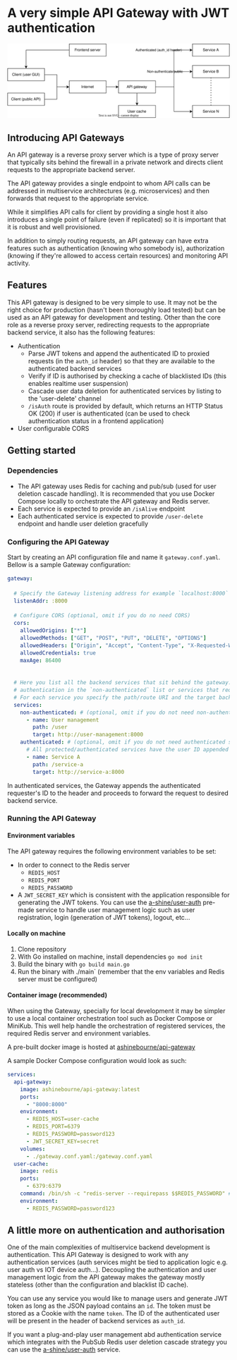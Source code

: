 # A very simple API Gateway with JWT authentication

![Simple API Gateway diagram](https://raw.githubusercontent.com/a-shine/api-gateway/main/api-gateway.drawio.svg)

## Introducing API Gateways

An API gateway is a reverse proxy server which is a type of proxy server that typically sits behind the firewall in a 
private network and directs client requests to the appropriate backend server.

The API gateway provides a single endpoint to whom API calls can be addressed in multiservice architectures (e.g.
microservices) and then forwards that request to the appropriate service.

While it simplifies API calls for client by providing a single host it also introduces a single point of failure (even
if replicated) so it is important that it is robust and well provisioned.

In addition to simply routing requests, an API gateway can have extra features such as authentication (knowing who
somebody is), authorization (knowing if they're allowed to access certain resources) and monitoring API activity.

## Features

This API gateway is designed to be very simple to use. It may not be the right choice for production (hasn't been 
thoroughly load tested) but can be used as an API gateway for development and testing. Other than the core role as a 
reverse proxy server, redirecting requests to the appropriate backend service, it also has the following features:

* Authentication 
  * Parse JWT tokens and append the authenticated ID to proxied requests (in the `auth_id` header) so that they are 
    available to the authenticated backend services
  * Verify if ID is authorised by checking a cache of blacklisted IDs (this enables realtime user suspension)
  * Cascade user data deletion for authenticated services by listing to the 'user-delete' channel
  * `/isAuth` route is provided by default, which returns an HTTP Status OK (200) if user is authenticated (can be used
    to check authentication status in a frontend application)
* User configurable CORS

## Getting started

### Dependencies

* The API gateway uses Redis for caching and pub/sub (used for user deletion cascade handling). It is recommended that 
you use Docker Compose locally to orchestrate the API gateway and Redis server.
* Each service is expected to provide an `/isAlive` endpoint
* Each authenticated service is expected to provide `/user-delete` endpoint and handle user deletion gracefully

### Configuring the API Gateway

Start by creating an API configuration file and name it `gateway.conf.yaml`.
Bellow is a sample Gateway configuration:

```yaml
gateway:

  # Specify the Gateway listening address for example `localhost:8000`
  listenAddr: :8000

  # Configure CORS (optional, omit if you do no need CORS)
  cors:
    allowedOrigins: ["*"]
    allowedMethods: ["GET", "POST", "PUT", "DELETE", "OPTIONS"]
    allowedHeaders: ["Origin", "Accept", "Content-Type", "X-Requested-With", "X-CSRF-Token"]
    allowedCredentials: true
    maxAge: 86400


  # Here you list all the backend services that sit behind the gateway. These can be services that don't require
  # authentication in the `non-authenticated` list or services that require authentication in the `authenticated` list.
  # For each service you specify the path/route URI and the target backend service.
  services:
    non-authenticated: # (optional, omit if you do not need non-authenticated services)
      - name: User management
        path: /user
        target: http://user-management:8000
    authenticated: # (optional, omit if you do not need authenticated services)
      # All protected/authenticated services have the user ID appended to the header before being routed to the service
      - name: Service A
        path: /service-a
        target: http://service-a:8000
```

In authenticated services, the Gateway appends the authenticated requester's ID to the header and proceeds to forward
the request to desired backend service.

### Running the API Gateway

#### Environment variables

The API gateway requires the following environment variables to be set:
* In order to connect to the Redis server
  * `REDIS_HOST`
  * `REDIS_PORT`
  * `REDIS_PASSWORD`
* A `JWT_SECRET_KEY` which is consistent with the application responsible for generating the JWT tokens. You can use 
  the [a-shine/user-auth](https://github.com/a-shine/user-auth) pre-made service to handle user management logic such 
  as user registration, login (generation of JWT tokens), logout, etc...

#### Locally on machine

1. Clone repository
2. With Go installed on machine, install dependencies `go mod init `
3. Build the binary with `go build main.go`
4. Run the binary with ./main` (remember that the env variables and Redis server must be configured)

#### Container image (recommended)

When using the Gateway, specially for local development it may be simpler to use a local container orchestration tool 
such as Docker Compose or MiniKub. This well help handle the orchestration of registered services, the required Redis 
server and environment variables.

A pre-built docker image is hosted at [ashinebourne/api-gateway](https://hub.docker.com/r/ashinebourne/api-gateway)

A sample Docker Compose configuration would look as such:

```yaml
services:
  api-gateway:
    image: ashinebourne/api-gateway:latest
    ports:
      - "8000:8000"
    environment:
      - REDIS_HOST=user-cache
      - REDIS_PORT=6379
      - REDIS_PASSWORD=password123
      - JWT_SECRET_KEY=secret
    volumes:
      - ./gateway.conf.yaml:/gateway.conf.yaml
  user-cache:
    image: redis
    ports:
      - 6379:6379
    command: /bin/sh -c "redis-server --requirepass $$REDIS_PASSWORD" # Required to get the PubSub functionality working
    environment:
      - REDIS_PASSWORD=password123
```

## A little more on authentication and authorisation

One of the main complexities of multiservice backend development is authentication. This API Gateway is designed to 
work with any authentication services (auth services might be tied to application logic e.g. user auth vs IOT device 
auth...). Decoupling the authentication and user management logic from the API gateway makes the gateway mostly 
stateless (other than the configuration and blacklist ID cache).

You can use any service you would like to manage users and generate JWT token as long as the JSON payload contains an 
`id`. The token must be stored as a Cookie with the name `token`. The ID of the authenticated user will be present in 
the header of backend services as `auth_id`.

If you want a plug-and-play user management abd authentication service which integrates with the PubSub Redis user 
deletion cascade strategy you can use the [a-shine/user-auth](https://github.com/a-shine/user-auth) service.